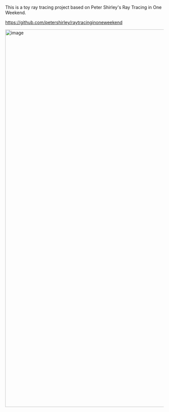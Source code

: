 This is a toy ray tracing project based on Peter Shirley's Ray Tracing in One Weekend.

https://github.com/petershirley/raytracinginoneweekend

<img width="1198" alt="image" src="https://github.com/cthunman/raytracing/assets/716490/3220078e-3869-4c41-b2fe-f79f9df9b5bd">

